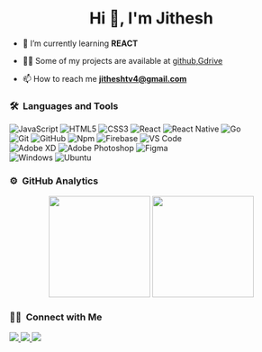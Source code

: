 <h1 align="center">Hi 👋, I'm Jithesh</h1>


- 🌱 I’m currently learning **REACT**

- 👨‍💻 Some of my projects are available at [github](https://github.com/jithesh-wq),[Gdrive](https://drive.google.com/drive/folders/11W4IEqTHTmVlX_u8XVG362GnI37JxDbb?usp=sharing)

- 📫 How to reach me **jitheshtv4@gmail.com**



### 🛠 &nbsp;Languages and Tools

![JavaScript](https://img.shields.io/badge/-JavaScript-%23F7DF1C?style=for-the-badge&logo=javascript&logoColor=000000&labelColor=%23F7DF1C&color=%23FFCE5A)
![HTML5](https://img.shields.io/badge/-HTML5-%23E44D27?style=for-the-badge&logo=html5&logoColor=ffffff)
![CSS3](https://img.shields.io/badge/-CSS3-%231572B6?style=for-the-badge&logo=css3)
![React](https://img.shields.io/badge/-React-61DAFB?style=for-the-badge&logo=react&logoColor=ffffff)
![React Native](https://img.shields.io/badge/React_Native-20232A?style=for-the-badge&logo=react&logoColor=61DAFB)
![Go](https://img.shields.io/badge/Go-00ADD8?style=for-the-badge&logo=go&logoColor=white)
<br />
![Git](https://img.shields.io/badge/-Git-%23F05032?style=for-the-badge&logo=git&logoColor=%23ffffff)
![GitHub](https://img.shields.io/badge/-GitHub-181717?style=for-the-badge&logo=github)
![Npm](https://img.shields.io/badge/-npm-CB3837?style=for-the-badge&logo=npm)
![Firebase](https://img.shields.io/badge/-Firebase-FFCA28?style=for-the-badge&logo=firebase&logoColor=ffffff)
![VS Code](http://img.shields.io/badge/-VS%20Code-007ACC?style=for-the-badge&logo=visual-studio-code&logoColor=ffffff)
<br />
![Adobe XD](https://img.shields.io/badge/Adobe%20XD-FF61F6?style=for-the-badge&logo=Adobe%20XD&logoColor=white)
![Adobe Photoshop](https://img.shields.io/badge/Adobe%20Photoshop-31A8FF?style=for-the-badge&logo=Adobe%20Photoshop&logoColor=black)
![Figma](https://img.shields.io/badge/Figma-F24E1E?style=for-the-badge&logo=figma&logoColor=white)
<br />
![Windows](https://img.shields.io/badge/Windows-0078D6?style=for-the-badge&logo=windows&logoColor=white)
![Ubuntu](https://img.shields.io/badge/Ubuntu-E95420?style=for-the-badge&logo=ubuntu&logoColor=white)
<br />



### ⚙️ &nbsp;GitHub Analytics

<p align="center">
    <img height="180em"
        src=https://github-readme-streak-stats.herokuapp.com/?user=jithesh-wq&theme=blue-green />
    <img height="180em"
        src="https://github-readme-stats-eight-theta.vercel.app/api/top-langs/?username=jithesh-wq&layout=compact&langs_count=8&theme=radical" />
</p>

### 🤝🏻 &nbsp;Connect with Me

<p>
    <a href="mailto:jitheshtv4@gmail.com"><img
            src="https://img.shields.io/badge/Gmail-D14836?style=for-the-badge&logo=gmail&logoColor=white" />
    </a>
     <a href="https://www.instagram.com/ji_th_esh_/"><img
            src="https://img.shields.io/badge/Instagram-E4405F?style=for-the-badge&logo=instagram&logoColor=white" />
    </a>
    <a href="https://www.linkedin.com/in/jithesh-tv-84a12018a/"><img
            src="https://img.shields.io/badge/LinkedIn-0077B5?style=for-the-badge&logo=linkedin&logoColor=white" />
    </a>
